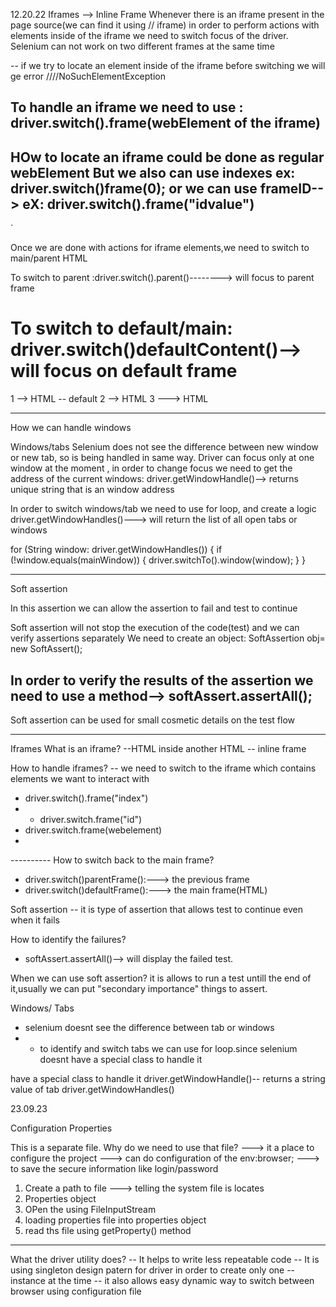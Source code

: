 12.20.22
Iframes
--> Inline Frame
Whenever there is an iframe present in the page source(we can find it using // iframe)
in order to perform actions with elements inside of the iframe we need to switch focus of the driver.
Selenium can not work on two different frames at the same  time

-- 
 if we try to locate an element inside of the iframe before switching we will ge error 
////NoSuchElementException

To handle an iframe we need to use : driver.switch().frame(webElement of the iframe)
---------------------
HOw to locate an iframe could be done as regular webElement
But we also can use indexes
ex: driver.switch()frame(0);
or we can use frameID--> eX: driver.switch().frame("idvalue")
--------------------
`

Once we are done with actions  for iframe elements,we need to switch to main/parent HTML

To switch to parent :driver.switch().parent()--------> will focus to parent frame

# To switch to default/main: driver.switch()defaultContent()--> will focus on default frame
 1 --> HTML -- default
   2 --> HTML 
    3   ---> HTML

-------------------
How we can handle windows

Windows/tabs
Selenium does not see the difference between new window or new tab, so is being handled in same way.
Driver can focus only at one window at the moment , in order to change focus we need to get 
the address of the current windows: driver.getWindowHandle()--> returns unique string that is an window address

In order to switch windows/tab we need to use for loop, and create a logic
driver.getWindowHandles()---> will return the list of all open tabs or windows

for (String window: driver.getWindowHandles()) {
   if (!window.equals(mainWindow)) {
    driver.switchTo().window(window);
   } }

-------------------------
 Soft assertion

In this assertion we can allow the assertion to fail and test to continue

Soft assertion will not stop the execution of the code(test) and we can verify assertions separately 
 We need to create an object: SoftAssertion obj= new SoftAssert();

In order to verify the results of the assertion 
we need to use a method-->
softAssert.assertAll();
-------------------
Soft assertion can be used for small cosmetic details on the test flow


---------------------------
Iframes
What is an iframe?
--HTML inside another HTML
-- inline frame

How to handle iframes?
-- we need to switch to the iframe which contains elements we want to interact with
- driver.switch().frame("index")
- - driver.switch.frame("id")
- driver.switch.frame(webelement)
- 
---------- How to switch back to the main frame?
- driver.switch()parentFrame():---> the previous frame
- driver.switch()defaultFrame():---> the main frame(HTML)


Soft assertion
-- it is type of assertion that allows test to continue even when it fails

How to identify the failures?
- softAssert.assertAll()--> will display the failed test.

When  we can use soft assertion?
 it is allows to run a test untill the end of it,usually we can put "secondary importance" things to assert.



Windows/ Tabs

- selenium doesnt see the difference between tab or windows
- - to identify and switch tabs we can use for loop.since selenium doesnt have a special class to handle it

have a special class to handle it
driver.getWindowHandle()-- returns a string value of tab
driver.getWindowHandles()

23.09.23

Configuration Properties

This is a separate file.
Why do we need to use that file?
---> it a place to configure the project
---> can do configuration of the env:browser;
---> to save the secure information like login/password

1) Create a path to file ---> telling the system file is locates
2) Properties object
3) OPen the using FileInputStream
4) loading properties file into properties object
5) read ths file using getProperty() method

------------------------------------------
What the driver utility does?
-- It helps to write less repeatable code
-- It is using singleton design patern for driver in order to create only one
-- instance at the time
-- it also allows easy dynamic way to switch between browser using configuration file






















